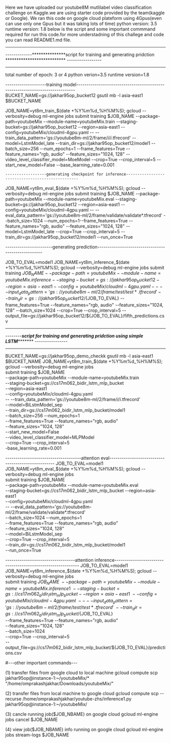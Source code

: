 Here we have uploaded our youtube8M mutlilabel video classification challenge on Kaggle.we are using starter code provided by the team(kaggle or Google).
We ran this code on google cloud plateform using 4Gpus(even can use only one Gpus but it was taking lots of time)
python version: 3.5
runtime version: 1.8
below is the script and some important commmand required for run this code.for more understadning of this challege and code you can read README1.md file.
******************************************************************************************************************************
-------------***************script for training and generating pridction *************************** -----------------
********************************************************************************************************************************


total number of epoch: 3 or 4
python verion=3.5
runtime version=1.8

--------------------training model-----------------------------------------------------------------------------
BUCKET_NAME=gs://jakhar95op_bucket12
gsutil mb -l asia-east1 $BUCKET_NAME 


 JOB_NAME=yt8m_train_$(date +%Y%m%d_%H%M%S); gcloud --verbosity=debug ml-engine jobs submit training $JOB_NAME --package-path=youtubeMix --module-name=youtubeMix.train --staging-bucket=gs://jakhar95op_bucket12 --region=asia-east1 --config=youtubeMix/cloudml-4gpu.yaml -- --train_data_pattern='gs://youtube8m-ml/2/frame/*i*/*i*.tfrecord' --model=LstmModel_late --train_dir=gs://jakhar95op_bucket12/model1 --batch_size=256 --num_epochs=1  --frame_features=True --feature_names="rgb, audio" --feature_sizes="1024, 128" --video_level_classifier_model=MoeModel --crop=True --crop_interval=5 --start_new_model=False --base_learning_rate=0.001




	------------------generating checkpoint for inference-------------------------------------------------

 JOB_NAME=yt8m_eval_$(date +%Y%m%d_%H%M%S); gcloud --verbosity=debug ml-engine jobs submit training $JOB_NAME --package-path=youtubeMix --module-name=youtubeMix.eval --staging-bucket=gs://jakhar95op_bucket12 --region=asia-east1 --config=youtubeMix/cloudml-4gpu.yaml -- --eval_data_pattern='gs://youtube8m-ml/2/frame/validate/validate*.tfrecord' --batch_size=1024 --num_epochs=1--frame_features=True --feature_names="rgb, audio" --feature_sizes="1024, 128" --model=LstmModel_late --crop=True --crop_interval=5 --train_dir=gs://jakhar95op_bucket12/model1 --run_once=True

-----------------------generating prediction---------------------------------------------------

JOB_TO_EVAL=model1
JOB_NAME=yt8m_inference_$(date +%Y%m%d_%H%M%S); gcloud --verbosity=debug ml-engine jobs submit training $JOB_NAME --package-path=youtubeMix --module-name=youtubeMix.inference --staging-bucket=gs://jakhar95op_bucket12  --region=asia-east1 --config=youtubeMix/cloudml-4gpu.yaml -- --input_data_pattern='gs://youtube8m-ml/2/frame/test/test*.tfrecord' --train_dir=gs://jakhar95op_bucket12/${JOB_TO_EVAL} --frame_features=True --feature_names="rgb, audio" --feature_sizes="1024, 128" --batch_size=1024 --crop=True --crop_interval=5 --output_file=gs://jakhar95op_bucket12/${JOB_TO_EVAL}/fifth_predictions.csv






********************************************************************************************************************************
--------***********script for training and generating pridction using  simple LSTM****************** ----------------
********************************************************************************************************************************

BUCKET_NAME=gs://jakhar95op_demo_checkk
gsutil mb -l asia-east1 $BUCKET_NAME
JOB_NAME=yt8m_train_$(date +%Y%m%d_%H%M%S); gcloud --verbosity=debug ml-engine jobs \
submit training $JOB_NAME \
--package-path=youtubeMix --module-name=youtubeMix.train \
--staging-bucket=gs://cs17m062_bidir_lstm_mlp_bucket \
--region=asia-east1 \
--config=youtubeMix/cloudml-4gpu.yaml \
-- --train_data_pattern='gs://youtube8m-ml/2/frame/*i*/*i*.tfrecord' \
--model=BiLstmModel_sep \
--train_dir=gs://cs17m062_bidir_lstm_mlp_bucket/model1 \
--batch_size=256 --num_epochs=1  \
--frame_features=True --feature_names="rgb, audio" \
--feature_sizes="1024, 128" \
--start_new_model=False \
--video_level_classifier_model=MLPModel \
--crop=True --crop_interval=5 \
-base_learning_rate=0.001


-------------------------------------attention eval---------------------------------------------------
JOB_TO_EVAL=model1
JOB_NAME=yt8m_eval_$(date +%Y%m%d_%H%M%S); gcloud --verbosity=debug ml-engine jobs \
submit training $JOB_NAME \
--package-path=youtubeMix --module-name=youtubeMix.eval \
--staging-bucket=gs://cs17m062_bidir_lstm_mlp_bucket --region=asia-east1 \
--config=youtubeMix/cloudml-4gpu.yaml \
-- --eval_data_pattern='gs://youtube8m-ml/2/frame/validate/validate*.tfrecord' \
--batch_size=1024 --num_epochs=1\
--frame_features=True --feature_names="rgb, audio" \
--feature_sizes="1024, 128" \
--model=BiLstmModel_sep \
--crop=True --crop_interval=5 \
--train_dir=gs://cs17m062_bidir_lstm_mlp_bucket/model1 \
--run_once=True

----------------------------------attention inference------------------------------------------------------------
JOB_TO_EVAL=model1
JOB_NAME=yt8m_inference_$(date +%Y%m%d_%H%M%S); gcloud --verbosity=debug ml-engine jobs \
submit training $JOB_NAME \
--package-path=youtubeMix --module-name=youtubeMix.inference1 \
--staging-bucket=gs://cs17m062_bidir_lstm_mlp_bucket  --region=asia-east1 \
--config=youtubeMix/cloudml-4gpu.yaml \
-- --input_data_pattern='gs://youtube8m-ml/2/frame/test/test*.tfrecord' \
--train_dir=gs://cs17m062_bidir_lstm_mlp_bucket/${JOB_TO_EVAL} \
--frame_features=True --feature_names="rgb, audio" \
--feature_sizes="1024, 128" \
--batch_size=1024 \
--crop=True --crop_interval=5 \
--output_file=gs://cs17m062_bidir_lstm_mlp_bucket/${JOB_TO_EVAL}/predictions.csv



#---other important commands---

(1) transfer files from google cloud to  local machine 
		gcloud compute scp jakhar95op@instance-1:~/youtubeMix/*  "/home/omprakashjakhar/Downloads/youtubeMix/"

(2) transfer files from local machine to google cloud 
		gcloud compute scp --recurse /home/omprakashjakhar/youtube-zhs/inference1.py jakhar95op@instance-1:~/youtubeMix/

(3) cancle running job($JOB_NBAME) on google cloud
		gcloud ml-engine jobs cancel $JOB_NAME

(4) view job($JOB_NBAME) info running on google cloud 
		gcloud ml-engine jobs stream-logs $JOB_NAME
